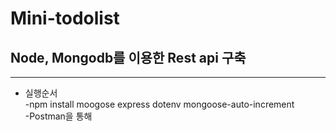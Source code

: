 # Mini-todolist
## Node, Mongodb를 이용한 Rest api 구축
- - -
* 실행순서 <br/>
-npm install moogose express dotenv mongoose-auto-increment <br/>
-Postman을 통해 

